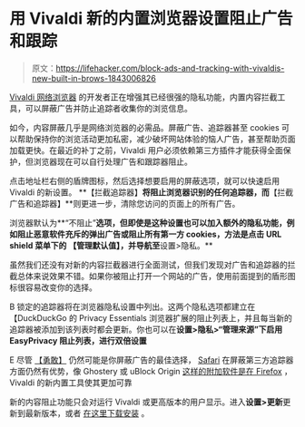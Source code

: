 # 用 Vivaldi 新的内置浏览器设置阻止广告和跟踪

> 原文：<https://lifehacker.com/block-ads-and-tracking-with-vivaldis-new-built-in-brows-1843006826>

[Vivaldi 网络浏览器](https://vivaldi.com/) 的开发者正在增强其已经很强的隐私功能，内置内容拦截工具，可以屏蔽广告并防止追踪者收集你的浏览信息。



如今，内容屏蔽几乎是网络浏览器的必需品。屏蔽广告、追踪器甚至 cookies 可以帮助保持你的浏览活动更加私密，减少破坏网站体验的恼人广告，甚至帮助页面加载更快。在最近的补丁之前，Vivaldi 用户必须依赖第三方插件才能获得全面保护，但浏览器现在可以自行处理广告和跟踪器阻止。

点击地址栏右侧的盾牌图标，然后选择想要启用的屏蔽选项，就可以快速启用 Vivaldi 的新设置。 **【拦截追踪器】**将阻止浏览器识别的任何追踪器，而**【拦截广告和追踪器】**则更进一步，清除您访问的页面上的所有广告。

浏览器默认为**“不阻止”**选项，但即使是这种设置也可以加入额外的隐私功能，例如阻止恶意软件充斥的弹出广告或阻止所有第一方 cookies，方法是点击 URL shield 菜单下的 **【管理默认值】**，并导航至**设置>隐私。**

虽然我们还没有对新的内容拦截器进行全面测试，但我们发现对广告和追踪器的拦截总体来说效果不错。如果你被阻止打开一个网站的广告，使用前面提到的盾形图标很容易改变你的选择。

B 锁定的追踪器将在浏览器隐私设置中列出。这两个隐私选项都建立在【DuckDuckGo 的 Privacy Essentials 浏览器扩展的阻止列表上，并且每当新的追踪器被添加到该列表时都会更新。你也可以在**设置>隐私>“管理来源”下启用 EasyPrivacy 阻止列表，进行双倍设置**

E 尽管 [【勇敢】](https://lifehacker.com/get-paid-to-watch-ads-in-the-brave-web-browser-1834332279) 仍然可能是你屏蔽广告的最佳选择， [Safari](https://lifehacker.com/safari-is-now-the-best-browser-for-blocking-third-party-1842489581) 在屏蔽第三方追踪器方面仍然有优势，像 Ghostery 或 uBlock Origin [这样的附加软件是在 Firefox](https://lifehacker.com/how-to-make-ublock-origin-even-better-at-ad-blocking-in-1839964889) ， Vivaldi 的新内置工具使其更加可靠

新的内容阻止功能只会对运行 Vivaldi 或更高版本的用户显示。进入**设置>更新**更新到最新版本，或者 [在这里下载安装](https://vivaldi.com/download/) 。